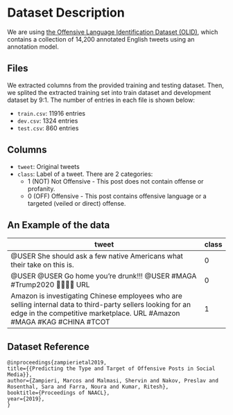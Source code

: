 # Dataset Description
We are using [the Offensive Language Identification Dataset (OLID)](https://sites.google.com/site/offensevalsharedtask/olid), which contains a collection of 14,200 annotated English tweets using an annotation model. 

## Files
We extracted columns from the provided training and testing dataset. Then, we splited the extracted training set into train dataset and development dataset by 9:1. The number of entries in each file is shown below:
- `train.csv`: 11916 entries
- `dev.csv`: 1324 entries
- `test.csv`: 860 entries

## Columns
- `tweet`: Original tweets
- `class`: Label of a tweet. There are 2 categories: 
	- 1 (NOT) Not Offensive - This post does not contain offense or profanity.
	- 0 (OFF) Offensive - This post contains offensive language or a targeted (veiled or direct) offense.

## An Example of the data

| tweet | class 
| ------------- | ------------- 
|@USER She should ask a few native Americans what their take on this is. | 0
|@USER @USER Go home you’re drunk!!! @USER #MAGA #Trump2020 👊🇺🇸👊 URL|	0
|Amazon is investigating Chinese employees who are selling internal data to third-party sellers looking for an edge in the competitive marketplace. URL #Amazon #MAGA #KAG #CHINA #TCOT| 1

## Dataset Reference
```
@inproceedings{zampierietal2019, 
title={{Predicting the Type and Target of Offensive Posts in Social Media}}, 
author={Zampieri, Marcos and Malmasi, Shervin and Nakov, Preslav and Rosenthal, Sara and Farra, Noura and Kumar, Ritesh}, 
booktitle={Proceedings of NAACL}, 
year={2019}, 
} 
```